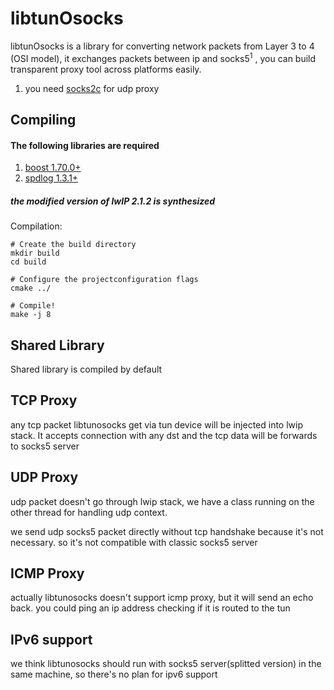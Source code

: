 # libtunOsocks


libtunOsocks is a library for converting network packets from Layer 3 to 4 (OSI model), it exchanges packets between ip and socks5<sup>1</sup>
, you can build transparent proxy tool across platforms easily.

1. you need [socks2c](https://code.dllexport.com/mario/socks2c-go) for udp proxy


## Compiling ##

#### The following libraries are required 

1.  [boost 1.70.0+](https://www.boost.org/)
2.  [spdlog 1.3.1+](https://github.com/gabime/spdlog)

##### the modified version of lwIP 2.1.2 is synthesized

Compilation:

```Shell
# Create the build directory
mkdir build
cd build

# Configure the projectconfiguration flags
cmake ../

# Compile!
make -j 8
```

## Shared Library

Shared library is compiled by default

## TCP Proxy

any tcp packet libtunosocks get via tun device will be injected into lwip stack. It accepts connection with any dst and the tcp data will be forwards to socks5 server

## UDP Proxy

udp packet doesn't go through lwip stack, we have a class running on the other thread for handling udp context.

we send udp socks5 packet directly without tcp handshake because it's not necessary. so it's not compatible with classic socks5 server

## ICMP Proxy

actually libtunosocks doesn't support icmp proxy, but it will send an echo back. you could ping an ip address checking if it is routed to the tun 

## IPv6 support

we think libtunosocks should run with socks5 server(splitted version) in the same machine, so there's no plan for ipv6 support 